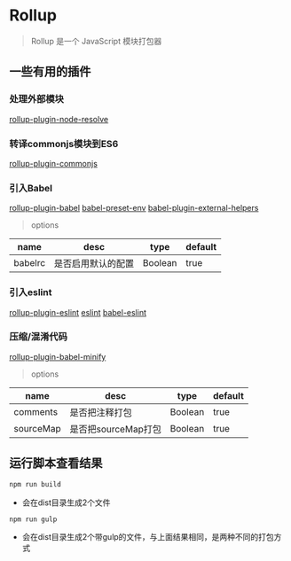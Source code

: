 # Rollup
> Rollup 是一个 JavaScript 模块打包器

## 一些有用的插件

### 处理外部模块
[rollup-plugin-node-resolve](https://github.com/rollup/rollup-plugin-node-resolve)

### 转译commonjs模块到ES6
[rollup-plugin-commonjs](https://github.com/rollup/rollup-plugin-commonjs)

### 引入Babel
[rollup-plugin-babel](https://github.com/rollup/rollup-plugin-babel)
[babel-preset-env](https://github.com/babel/babel/tree/master/packages/babel-preset-env)
[babel-plugin-external-helpers](https://github.com/babel/babel/tree/master/packages/babel-plugin-external-helpers)

> options

|name|desc|type|default|
|---|---|---|---|
|babelrc|是否启用默认的配置|Boolean|true|


### 引入eslint
[rollup-plugin-eslint](https://github.com/TrySound/rollup-plugin-eslint)
[eslint](https://github.com/eslint/eslint)
[babel-eslint](https://github.com/babel/babel-eslint)

### 压缩/混淆代码
[rollup-plugin-babel-minify](https://github.com/Comandeer/rollup-plugin-babel-minify)

> options

|name|desc|type|default|
|---|---|---|---|
|comments|是否把注释打包|Boolean|true|
|sourceMap|是否把sourceMap打包|Boolean|true|


## 运行脚本查看结果

```bash
npm run build
```

- 会在dist目录生成2个文件

```bash
npm run gulp
```

- 会在dist目录生成2个带gulp的文件，与上面结果相同，是两种不同的打包方式
